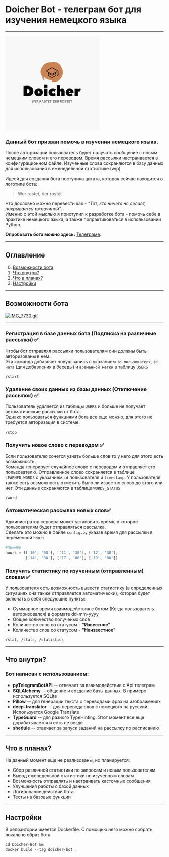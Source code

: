 # Doicher Bot - телеграм бот для изучения немецкого языка
____


![logo](images/logo.png)

### Данный бот призван помочь в изучении немецкого языка.    
После авторизации пользователь будет получать сообщение с новым немецким словом и его переводом. Время рассылки настраивается в конфигурационном файле.
Изученные слова сохраняются в базу данных для использования в еженедельной статистике (wip)

Идеей для создания бота поступила цитата, которая сейчас находится в логотипе бота:
> Wer rastet, der rostet

Что дословно можно перевести как - *"Тот, кто ничего не делает, покрывается ржавчиной"*.    
Именно с этой мыслью я приступил к разработке бота - помочь себе в практике немецкого языка, а также попрактиковаться в использовании Python.

**Опробовать бота можно здесь:** [Телеграме](http://t.me/doicher_bot).
____

## Оглавление

0. [Возможности бота](#Возможности-бота)
1. [Что внутри?](#Что-внутри?)
2. [Что в планах?](#Что-в-планах?)
3. [Настройки](#Настройки)

____

## Возможности бота

[![IMG_7730.gif](https://s4.gifyu.com/images/IMG_7730.gif)](https://gifyu.com/image/STmHi)

____

### Регистрация в базе данных бота (Подписка на различные рассылки) ✅    
Чтобы бот отправлял рассылки пользователям они должны быть авторизованы в нём.    
Эта команда добавляет новую запись с указанием ```id пользователя```, ```id чата``` (для добавления в беседы) и ```временной метки``` в таблицу ```USERS```
```
/start
```

### Удаление своих данных из базы данных (Отключение рассылок) ✅
Пользователь удаляется из таблицы ```USERS``` и больше не получает автоматические рассылки от бота.    
Однако пользоваться функциями бота все еще можно, для этого не требуется авторизация в системе.
```
/stop
```

### Получить новое слово с переводом ✅
Если пользователю хочется узнать больше слов то у него для этого есть возможность.    
Команда генерирует случайное слово с переводом и отправляет его пользователю. Отправленное слово сохраняется в таблице ```LEARNED_WORDS``` с указанием ```id``` пользователя и ```timestamp```.
У пользователя также есть возможность отметить было ли известно слово до этого или нет. Эти данные сохраняются в таблице ```WORDS_STATUS```
```
/word
```

### Автоматическая рассылка новых слов✅
Администратор сервера может установить время, в которое пользователям будет отправляться рассылка.    
Сделать это можно в файле ```config.py``` указав время для рассылки в переменной ```hours```
```python
#Пример
hours = (['10', '00'], ['11', '30'], ['12', '30'],
         ['14', '00'], ['17', '00'], ['19', '00'])
```

### Получить статистику по изученным (отправленным) словам ✅
У пользователя есть возможность вывести статистику (в определенных ситуациях она также отправляется автоматически), которая будет включать в себя следующие пункты:
* Суммарное время взаимодействия с ботом (Когда пользователь авторизовался) в формате dd-mm-yyyy
* Общее количество полученых слов
* Количество слов со статусом - **"Известное"**
* Количество слов со статусом - **"Неизвестное"**
```
/stat, /stats, /statistics
```
____

## Что внутри?

### Бот написан с использованием:

* **pyTelegramBotAPI** -- отвечает за взаимодействие с Api телеграм
* **SQLAlchemy** -- общение и создание базы данных. В примере используется SQLite
* **Pillow** -- для генерации текста с переводами фраз на изображениях
* **deep-translator** -- для перевода слов с немецкого на русский. Используется Google Translate
* **TypeGuard** -- для разного TypeHinting. Этот момент все еще дорабатывается и есть не везде
* **shedule** -- отвечает за запуск заданий на рассылку по расписанию

____

## Что в планах?

На данный момент еще не реализованы, но планируется:

* Сбор различной статистики по запросам и новым пользователям
* Вывод еженедельной статистики по изученным словам
* Возможность отправлять и настраивать кастомные сообщения
* Улучшения работы с базой данных
* Логирование действий бота
* Тесты на базовые функции

____

## Настройки

В репозитории имеется Dockerfile. С помощью него можно собрать локально образ бота.
```
cd Doicher-Bot &&
docker build --tag doicher-bot .
```